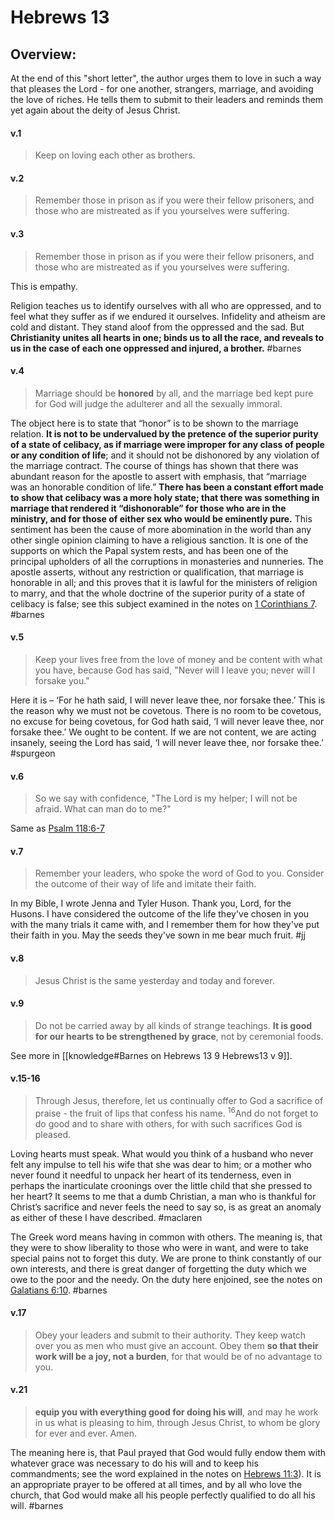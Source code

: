 # Hebrews 13

## Overview:
At the end of this "short letter", the author urges them to love in such a way that pleases the Lord - for one another, strangers, marriage, and avoiding the love of riches. He tells them to submit to their leaders and reminds them yet again about the deity of Jesus Christ.

#### v.1
>Keep on loving each other as brothers.

#### v.2
>Remember those in prison as if you were their fellow prisoners, and those who are mistreated as if you yourselves were suffering.

#### v.3
>Remember those in prison as if you were their fellow prisoners, and those who are mistreated as if you yourselves were suffering.

This is empathy.

Religion teaches us to identify ourselves with all who are oppressed, and to feel what they suffer as if we endured it ourselves. Infidelity and atheism are cold and distant. They stand aloof from the oppressed and the sad. But **Christianity unites all hearts in one; binds us to all the race, and reveals to us in the case of each one oppressed and injured, a brother.**
#barnes 


#### v.4
>Marriage should be **honored** by all, and the marriage bed kept pure for God will judge the adulterer and all the sexually immoral.

The object here is to state that “honor” is to be shown to the marriage relation. **It is not to be undervalued by the pretence of the superior purity of a state of celibacy, as if marriage were improper for any class of people or any condition of life**; and it should not be dishonored by any violation of the marriage contract. The course of things has shown that there was abundant reason for the apostle to assert with emphasis, that “marriage was an honorable condition of life.” **There has been a constant effort made to show that celibacy was a more holy state; that there was something in marriage that rendered it “dishonorable” for those who are in the ministry, and for those of either sex who would be eminently pure.** This sentiment has been the cause of more abomination in the world than any other single opinion claiming to have a religious sanction. It is one of the supports on which the Papal system rests, and has been one of the principal upholders of all the corruptions in monasteries and nunneries. The apostle asserts, without any restriction or qualification, that marriage is honorable in all; and this proves that it is lawful for the ministers of religion to marry, and that the whole doctrine of the superior purity of a state of celibacy is false; see this subject examined in the notes on [1 Corinthians 7](1Corinthians7).
#barnes

#### v.5
>Keep your lives free from the love of money and be content with what you have, because God has said,
"Never will I leave you;
never will I forsake you."

Here it is – ‘For he hath said, I will never leave thee, nor forsake thee.’ This is the reason why we must not be covetous. There is no room to be covetous, no excuse for being covetous, for God hath said, ‘I will never leave thee, nor forsake thee.’ We ought to be content. If we are not content, we are acting insanely, seeing the Lord has said, ‘I will never leave thee, nor forsake thee.’
#spurgeon 

#### v.6
>So we say with confidence, "The Lord is my helper; I will not be afraid. What can man do to me?"

Same as [Psalm 118:6-7](Psalm118.md#v.6-7)

#### v.7
>Remember your leaders, who spoke the word of God to you. Consider the outcome of their way of life and imitate their faith.

In my Bible, I wrote Jenna and Tyler Huson. Thank you, Lord, for the Husons. I have considered the outcome of the life they've chosen in you with the many trials it came with, and I remember them for how they've put their faith in you. May the seeds they've sown in me bear much fruit.
#jj 

#### v.8
>Jesus Christ is the same yesterday and today and forever.

#### v.9
>Do not be carried away by all kinds of strange teachings. **It is good for our hearts to be strengthened by grace**, not by ceremonial foods.

See more in [[knowledge#Barnes on Hebrews 13 9 Hebrews13 v 9]].

#### v.15-16
>Through Jesus, therefore, let us continually offer to God a sacrifice of praise - the fruit of lips that confess his name. <sup>16</sup>And do not forget to do good and to share with others, for with such sacrifices God is pleased.

Loving hearts must speak. What would you think of a husband who never felt any impulse to tell his wife that she was dear to him; or a mother who never found it needful to unpack her heart of its tenderness, even in perhaps the inarticulate croonings over the little child that she pressed to her heart? It seems to me that a dumb Christian, a man who is thankful for Christ’s sacrifice and never feels the need to say so, is as great an anomaly as either of these I have described.
#maclaren 

The Greek word means having in common with others. The meaning is, that they were to show liberality to those who were in want, and were to take special pains not to forget this duty. We are prone to think constantly of our own interests, and there is great danger of forgetting the duty which we owe to the poor and the needy. On the duty here enjoined, see the notes on [Galatians 6:10](Galatians6.md#v.10).
#barnes 


#### v.17
>Obey your leaders and submit to their authority. They keep watch over you as men who must give an account. Obey them **so that their work will be a joy, not a burden**, for that would be of no advantage to you.

#### v.21
>**equip you with everything good for doing his will**, and may he work in us what is pleasing to him, through Jesus Christ, to whom be glory for ever and ever. Amen.

The meaning here is, that Paul prayed that God would fully endow them with whatever grace was necessary to do his will and to keep his commandments; see the word explained in the notes on [Hebrews 11:3](Hebrews11#v.3)). It is an appropriate prayer to be offered at all times, and by all who love the church, that God would make all his people perfectly qualified to do all his will.
#barnes 